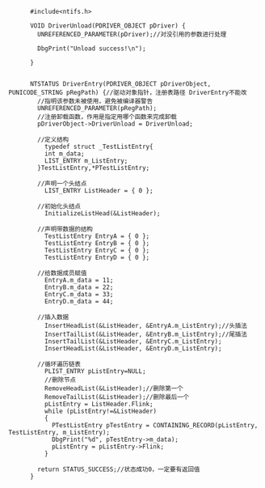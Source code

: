           #include<ntifs.h>

          VOID DriverUnload(PDRIVER_OBJECT pDriver) {
            UNREFERENCED_PARAMETER(pDriver);//对没引用的参数进行处理

            DbgPrint("Unload success!\n"); 

          }


          NTSTATUS DriverEntry(PDRIVER_OBJECT pDriverObject, PUNICODE_STRING pRegPath) {//驱动对象指针，注册表路径 DriverEntry不能改
            //指明该参数未被使用，避免被编译器警告
            UNREFERENCED_PARAMETER(pRegPath);
            //注册卸载函数，作用是指定用哪个函数来完成卸载
            pDriverObject->DriverUnload = DriverUnload;

            //定义结构
              typedef struct _TestListEntry{
              int m_data;
              LIST_ENTRY m_ListEntry;
            }TestListEntry,*PTestListEntry;

            //声明一个头结点
              LIST_ENTRY ListHeader = { 0 };
              
            //初始化头结点 
              InitializeListHead(&ListHeader); 

            //声明带数据的结构
              TestListEntry EntryA = { 0 };
              TestListEntry EntryB = { 0 };
              TestListEntry EntryC = { 0 };
              TestListEntry EntryD = { 0 };
              
            //给数据成员赋值
              EntryA.m_data = 11;
              EntryB.m_data = 22; 
              EntryC.m_data = 33;
              EntryD.m_data = 44;
              
            //插入数据
              InsertHeadList(&ListHeader, &EntryA.m_ListEntry);//头插法
              InsertTailList(&ListHeader, &EntryB.m_ListEntry);//尾插法
              InsertTailList(&ListHeader, &EntryC.m_ListEntry);
              InsertHeadList(&ListHeader, &EntryD.m_ListEntry);

            //循环遍历链表
              PLIST_ENTRY pListEntry=NULL;
              //删除节点
              RemoveHeadList(&ListHeader);//删除第一个
              RemoveTailList(&ListHeader);//删除最后一个
              pListEntry = ListHeader.Flink;
              while (pListEntry!=&ListHeader)
              {
                PTestListEntry pTestEntry = CONTAINING_RECORD(pListEntry, TestListEntry, m_ListEntry);
                DbgPrint("%d", pTestEntry->m_data);
                pListEntry = pListEntry->Flink;
              }

            return STATUS_SUCCESS;//状态成功0，一定要有返回值
          }
